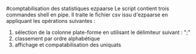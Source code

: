 #comptabilisation des statistiques ezpaarse
Le script contient trois commandes shell en pipe. Il traite le fichier csv issu d'ezpaarse en appliquant les opérations suivantes :
1. sélection de la colonne plate-forme en utilisant le délimiteur suivant : ";"
2. classement par ordre alphabétique
3. affichage et compatabilisation des uniquats
